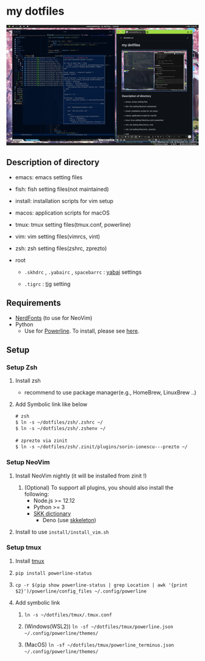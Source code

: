 # my dotfiles

![screenshot](snapshots/screenshot.jpeg)

## Description of directory

- emacs: emacs setting files

- fish: fish setting files(not maintained)

- install: installation scripts for vim setup

- macos: application scripts for macOS

- tmux: tmux setting files(tmux.conf, powerline)

- vim: vim setting files(vimrcs, vint)

- zsh: zsh setting files(zshrc, zprezto)

- root

  - `.skhdrc` , `.yabairc` , `spacebarrc` : [yabai](https://github.com/koekeishiya/yabai) settings

  - `.tigrc` : [tig](https://github.com/jonas/tig) setting

## Requirements

- [NerdFonts](https://github.com/ryanoasis/nerd-fonts) (to use for NeoVim)
- Python
  - Use for [Powerline](https://github.com/powerline/powerline). To install, please see [here](https://powerline.readthedocs.io/en/latest/installation.html#generic-requirements).

## Setup

### Setup Zsh

1. Install zsh
    - recommend to use package manager(e.g., HomeBrew, LinuxBrew ..)

1. Add Symbolic link like below

    ```
    # zsh
    $ ln -s ~/dotfiles/zsh/.zshrc ~/
    $ ln -s ~/dotfiles/zsh/.zshenv ~/

    # zprezto via zinit
    $ ln -s ~/dotfiles/zsh/.zinit/plugins/sorin-ionescu---prezto ~/
    ```

### Setup NeoVim

1. Install NeoVim nightly (it will be installed from zinit !)
    1. (Optional) To support all plugins, you should also install the following:
        - Node.js >= 12.12
        - Python >= 3
        - [SKK dictionary](https://skk-dev.github.io/dict/)
            - Deno (use [skkeleton](https://github.com/vim-skk/skkeleton))

1. Install to use `install/install_vim.sh`

### Setup tmux

1. Install [tmux](https://github.com/tmux/tmux)

1. `pip install powerline-status`

1. ```
   cp -r $(pip show powerline-status | grep Location | awk '{print $2}')/powerline/config_files ~/.config/powerline
   ```

1. Add symbolic link

    1. `ln -s ~/dotfiles/tmux/.tmux.conf`

    1. (Windows(WSL2)) `ln -sf ~/dotfiles/tmux/powerline.json ~/.config/powerline/themes/`

    1. (MacOS) `ln -sf ~/dotfiles/tmux/powerline_terminus.json ~/.config/powerline/themes/`

<!--
vim: ts=2 sts=2 sw=2 et :
-->
